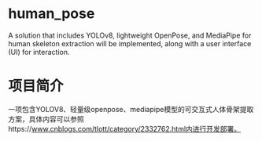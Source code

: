 # human_pose
A solution that includes YOLOv8, lightweight OpenPose, and MediaPipe for human skeleton extraction will be implemented, along with a user interface (UI) for interaction.
# 项目简介
一项包含YOLOV8、轻量级openpose、mediapipe模型的可交互式人体骨架提取方案，具体内容可以参照https://www.cnblogs.com/tlott/category/2332762.html内进行开发部署。
